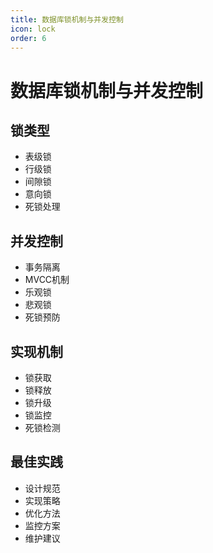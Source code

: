 ```yaml
---
title: 数据库锁机制与并发控制
icon: lock
order: 6
---
```


# 数据库锁机制与并发控制

## 锁类型
- 表级锁
- 行级锁
- 间隙锁
- 意向锁
- 死锁处理

## 并发控制
- 事务隔离
- MVCC机制
- 乐观锁
- 悲观锁
- 死锁预防

## 实现机制
- 锁获取
- 锁释放
- 锁升级
- 锁监控
- 死锁检测

## 最佳实践
- 设计规范
- 实现策略
- 优化方法
- 监控方案
- 维护建议
